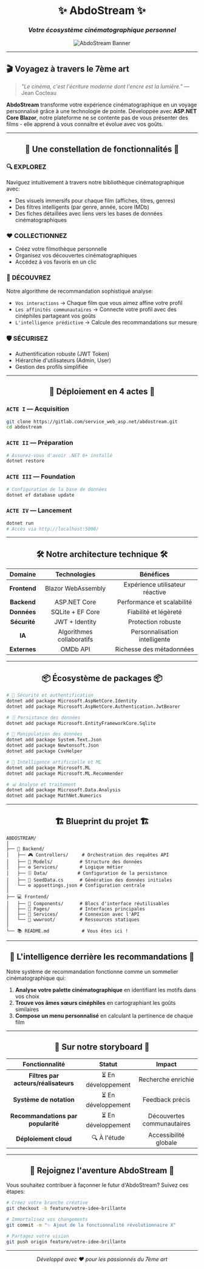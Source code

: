 <div align="center">

# ✨ **AbdoStream** ✨
### *Votre écosystème cinématographique personnel*

![AbdoStream Banner](https://via.placeholder.com/800x200/0A1128/FFFFFF?text=AbdoStream)

</div>

---

## 🎬 **Voyagez à travers le 7ème art**

> *"Le cinéma, c'est l'écriture moderne dont l'encre est la lumière."* — Jean Cocteau

**AbdoStream** transforme votre expérience cinématographique en un voyage personnalisé grâce à une technologie de pointe. Développée avec **ASP.NET Core Blazor**, notre plateforme ne se contente pas de vous présenter des films - elle apprend à vous connaître et évolue avec vos goûts.

---

<div align="center">

## 💫 **Une constellation de fonctionnalités** 💫

</div>

### 🔍 **EXPLOREZ**
Naviguez intuitivement à travers notre bibliothèque cinématographique avec:
- Des visuels immersifs pour chaque film (affiches, titres, genres)
- Des filtres intelligents (par genre, année, score IMDb)
- Des fiches détaillées avec liens vers les bases de données cinématographiques

### ❤️ **COLLECTIONNEZ**
- Créez votre filmothèque personnelle
- Organisez vos découvertes cinématographiques
- Accédez à vos favoris en un clic

### 🧠 **DÉCOUVREZ**
Notre algorithme de recommandation sophistiqué analyse:
- `Vos interactions` → Chaque film que vous aimez affine votre profil
- `Les affinités communautaires` → Connecte votre profil avec des cinéphiles partageant vos goûts
- `L'intelligence prédictive` → Calcule des recommandations sur mesure

### 🛡️ **SÉCURISEZ**
- Authentification robuste (JWT Token)
- Hiérarchie d'utilisateurs (Admin, User)
- Gestion des profils simplifiée

---

<div align="center">

## 🚀 **Déploiement en 4 actes** 🚀

</div>

### `ACTE I` — Acquisition
```bash
git clone https://gitlab.com/service_web_asp.net/abdostream.git
cd abdostream
```

### `ACTE II` — Préparation
```bash
# Assurez-vous d'avoir .NET 6+ installé
dotnet restore
```

### `ACTE III` — Foundation
```bash
# Configuration de la base de données
dotnet ef database update
```

### `ACTE IV` — Lancement
```bash
dotnet run
# Accès via http://localhost:5000/
```

---

<div align="center">

## 🛠️ **Notre architecture technique** 🛠️

</div>

| **Domaine** | **Technologies** | **Bénéfices** |
|:----------:|:-------------:|:-------------:|
| **Frontend** | Blazor WebAssembly | Expérience utilisateur réactive |
| **Backend** | ASP.NET Core | Performance et scalabilité |
| **Données** | SQLite + EF Core | Fiabilité et légèreté |
| **Sécurité** | JWT + Identity | Protection robuste |
| **IA** | Algorithmes collaboratifs | Personnalisation intelligente |
| **Externes** | OMDb API | Richesse des métadonnées |

---

<div align="center">

## 📦 **Écosystème de packages** 📦

</div>

```bash
# 🔐 Sécurité et authentification
dotnet add package Microsoft.AspNetCore.Identity
dotnet add package Microsoft.AspNetCore.Authentication.JwtBearer

# 🗄️ Persistance des données
dotnet add package Microsoft.EntityFrameworkCore.Sqlite

# 🔄 Manipulation des données
dotnet add package System.Text.Json
dotnet add package Newtonsoft.Json
dotnet add package CsvHelper

# 🧠 Intelligence artificielle et ML
dotnet add package Microsoft.ML
dotnet add package Microsoft.ML.Recommender

# 📊 Analyse et traitement
dotnet add package Microsoft.Data.Analysis
dotnet add package MathNet.Numerics
```

---

<div align="center">

## 🏗️ **Blueprint du projet** 🏗️

</div>

```
ABDOSTREAM/
│
├── 🧠 Backend/
│   ├── 🎮 Controllers/     # Orchestration des requêtes API
│   ├── 📝 Models/          # Structure des données
│   ├── ⚙️ Services/        # Logique métier
│   ├── 🗄️ Data/           # Configuration de la persistance
│   ├── 🌱 SeedData.cs      # Génération des données initiales
│   └── ⚙️ appsettings.json # Configuration centrale
│
├── 💻 Frontend/
│   ├── 🧩 Components/      # Blocs d'interface réutilisables
│   ├── 📄 Pages/           # Interfaces principales
│   ├── 🔌 Services/        # Connexion avec l'API
│   └── 🎨 wwwroot/         # Ressources statiques
│
└── 📚 README.md            # Vous êtes ici !
```

---

<div align="center">

## 🧠 **L'intelligence derrière les recommandations** 🧠

</div>

Notre système de recommandation fonctionne comme un sommelier cinématographique qui:

1. **Analyse votre palette cinématographique** en identifiant les motifs dans vos choix
2. **Trouve vos âmes sœurs cinéphiles** en cartographiant les goûts similaires
3. **Compose un menu personnalisé** en calculant la pertinence de chaque film

---

<div align="center">

## 🔮 **Sur notre storyboard** 🔮

</div>

| **Fonctionnalité** | **Statut** | **Impact** |
|:---------------:|:--------:|:------------:|
| **Filtres par acteurs/réalisateurs** | ⏳ En développement | Recherche enrichie |
| **Système de notation** | ⏳ En développement | Feedback précis |
| **Recommandations par popularité** | ⏳ En développement | Découvertes communautaires |
| **Déploiement cloud** | 🔍 À l'étude | Accessibilité globale |

---

<div align="center">

## 👥 **Rejoignez l'aventure AbdoStream** 👥

</div>

Vous souhaitez contribuer à façonner le futur d'AbdoStream? Suivez ces étapes:

```bash
# Créez votre branche créative
git checkout -b feature/votre-idee-brillante

# Immortalisez vos changements
git commit -m "✨ Ajout de la fonctionnalité révolutionnaire X"

# Partagez votre vision
git push origin feature/votre-idee-brillante
```

---

<div align="center">

*Développé avec ❤️ pour les passionnés du 7ème art*

</div>
